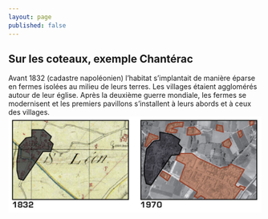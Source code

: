 ```yaml
---
layout: page
published: false
---
```


## Sur les coteaux, exemple Chantérac

Avant 1832 (cadastre napoléonien) l’habitat s’implantait de manière éparse en fermes isolées au milieu de leurs terres. Les villages étaient agglomérés autour de leur église.
Après la deuxième guerre mondiale, les fermes se modernisent et les premiers pavillons s’installent à leurs abords et à ceux des villages.
![](data/images/1/histoire/1_histoire_POP1.jpg)